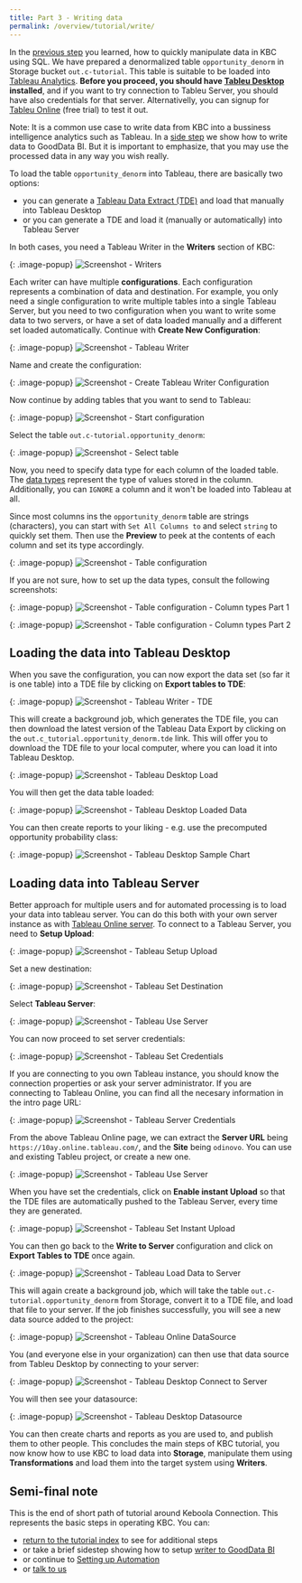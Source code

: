 ```yaml
---
title: Part 3 - Writing data
permalink: /overview/tutorial/write/
---
```


In the [previous step](/overview/tutorial/manipulate/) you learned, how to quickly manipulate data in
KBC using SQL. We have prepared a denormalized table `opportunity_denorm` in Storage bucket
`out.c-tutorial`. This table is suitable to be loaded into [Tableau Analytics](http://www.tableau.com/). 
**Before you proceed, you should have [Tableu Desktop](http://www.tableau.com/products/desktop) installed**, 
and if you want to try connection to Tableu Server, you should have also credentials for that server. 
Alternativelly, you can signup for [Tableu Online](http://www.tableau.com/products/cloud-bi) (free trial) to test it out.

Note: It is a common use case to write data from KBC into a bussiness intelligence analytics such as Tableau. 
In a [side step](/overview/tutorial/write/gooddata/) we show how to write data to GoodData BI. But it is important
to emphasize, that you may use the processed data in any way you wish really.   

To load the table `opportunity_denorm` into Tableau, there are basically two options:

- you can generate a [Tableau Data Extract (TDE)](http://www.tableau.com/about/blog/2014/7/understanding-tableau-data-extracts-part1) 
and load that manually into Tableau Desktop
- or you can generate a TDE and load it (manually or automatically) into Tableau Server

In both cases, you need a Tableau Writer in the **Writers** section of KBC: 

{: .image-popup}
![Screenshot - Writers](/overview/tutorial/write/writers-intro.png)

Each writer can have multiple **configurations**. Each configuration represents a combination of 
data and destination. For example, you only need a single configuration to write multiple tables into a single
Tableau Server, but you need to two configuration when you want to write some data to two servers, or have a 
set of data loaded manually and a different set loaded automatically. Continue with **Create New Configuration**:

{: .image-popup}
![Screenshot - Tableau Writer](/overview/tutorial/write/tableau-intro.png)

Name and create the configuration:

{: .image-popup}
![Screenshot - Create Tableau Writer Configuration](/overview/tutorial/write/tableau-create-config.png)

Now continue by adding tables that you want to send to Tableau:

{: .image-popup}
![Screenshot - Start configuration](/overview/tutorial/write/tableau-config.png)

Select the table `out.c-tutorial.opportunity_denorm`:

{: .image-popup}
![Screenshot - Select table](/overview/tutorial/write/tableau-select-table.png)

Now, you need to specify data type for each column of the loaded table. The 
[data types](https://onlinehelp.tableau.com/current/pro/online/mac/en-us/datafields_typesandroles_datatypes.html)
represent the type of values stored in the column. Additionally, you can `IGNORE` a column and it won't be loaded
into Tableau at all.

Since most columns ins the `opportunity_denorm` table are strings (characters), you can start 
with `Set All Columns to` and select `string` to quickly set them. Then use the **Preview** to peek at
the contents of each column and set its type accordingly.

{: .image-popup}
![Screenshot - Table configuration](/overview/tutorial/write/tableau-table-config-1.png)

If you are not sure, how to set up the data types, consult the following screenshots:
 
{: .image-popup}
![Screenshot - Table configuration - Column types Part 1](/overview/tutorial/write/tableau-table-config-2.png)

{: .image-popup}
![Screenshot - Table configuration - Column types Part 2](/overview/tutorial/write/tableau-table-config-3.png)

## Loading the data into Tableau Desktop 

When you save the configuration, you can now export the data set (so far it is one table) into a TDE file by
clicking on **Export tables to TDE**:

{: .image-popup}
![Screenshot - Tableau Writer - TDE](/overview/tutorial/write/Tableau-intro-2.png)

This will create a background job, which generates the TDE file, you can then download the latest version
of the Tableau Data Export by clicking on the `out.c_tutorial.opportunity_denorm.tde` link. This will offer you to
download the TDE file to your local computer, where you can load it into Tableau Desktop.

{: .image-popup}
![Screenshot - Tableau Desktop Load](/overview/tutorial/write/tableau-desktop-intro.png)

You will then get the data table loaded:

{: .image-popup}
![Screenshot - Tableau Desktop Loaded Data](/overview/tutorial/write/tableau-desktop-data.png)

You can then create reports to your liking - e.g. use the precomputed opportunity probability class:

{: .image-popup}
![Screenshot - Tableau Desktop Sample Chart](/overview/tutorial/write/tableau-desktop-sample.png)

## Loading data into Tableau Server

Better approach for multiple users and for automated processing is to load your data into tableau server.
You can do this both with your own server instance as 
with [Tableau Online server](http://www.tableau.com/products/cloud-bi). To connect to a Tableau Server, you
need to **Setup Upload**:

{: .image-popup}
![Screenshot - Tableau Setup Upload](/overview/tutorial/write/tableau-intro-3.png)

Set a new destination: 

{: .image-popup}
![Screenshot - Tableau Set Destination](/overview/tutorial/write/tableau-destination.png)

Select **Tableau Server**:

{: .image-popup}
![Screenshot - Tableau Use Server](/overview/tutorial/write/tableau-destination-server.png)

You can now proceed to set server credentials:

{: .image-popup}
![Screenshot - Tableau Set Credentials](/overview/tutorial/write/tableau-destination-intro.png)

If you are connecting to you own Tableau instance, you should know the connection properties or
ask your server administrator. If you are connecting to Tableau Online, you can find all the necesary 
information in the intro page URL:

{: .image-popup}
![Screenshot - Tableau Server Credentials](/overview/tutorial/write/tableau-online-intro.png)

From the above Tableau Online page, we can extract the **Server URL** being `https://10ay.online.tableau.com/`,
and the **Site** being `odinovo`. You can use and existing Tableu project, or create a new one.   

{: .image-popup}
![Screenshot - Tableau Use Server](/overview/tutorial/write/tableau-credentials.png)

When you have set the credentials, click on **Enable instant Upload** so that the TDE files are automatically
pushed to the Tableau Server, every time they are generated. 

{: .image-popup}
![Screenshot - Tableau Set Instant Upload](/overview/tutorial/write/tableau-destination-final.png)

You can then go back to the **Write to Server** configuration and click on **Export Tables to TDE** once again.
 
{: .image-popup}
![Screenshot - Tableau Load Data to Server](/overview/tutorial/write/tableau-intro-4.png)

This will again create a background job, which will take the table `out.c-tutorial.opportunity_denorm` from Storage,
convert it to a TDE file, and load that file to your server. If the job finishes successfully, you will see a new 
data source added to the project:
 
{: .image-popup}
![Screenshot - Tableau Online DataSource](/overview/tutorial/write/tableau-online-datasource.png)

You (and everyone else in your organization) can then use that data source from Tableu 
Desktop by connecting to your server:

{: .image-popup}
![Screenshot - Tableau Desktop Connect to Server](/overview/tutorial/write/tableau-desktop-server.png)

You will then see your datasource:

{: .image-popup}
![Screenshot - Tableau Desktop Datasource](/overview/tutorial/write/tableau-desktop-datasource.png)

You can then create charts and reports as you are used to, and publish them to other people. This concludes the
main steps of KBC tutorial, you now know how to use KBC to load data into **Storage**, manipulate them using
**Transformations** and load them into the target system using **Writers**. 

## Semi-final note
This is the end of short path of tutorial around Keboola Connection. This represents the basic steps in 
operating KBC. You can:

- [return to the tutorial index](/overview/tutorial/) to see for additional steps 
- or take a brief sidestep showing how to setup [writer to GoodData BI](/overview/tutorial/write/gooddata/)
- or continue to [Setting up Automation](/overview/tutorial/automation/) 
- or [talk to us](/)
